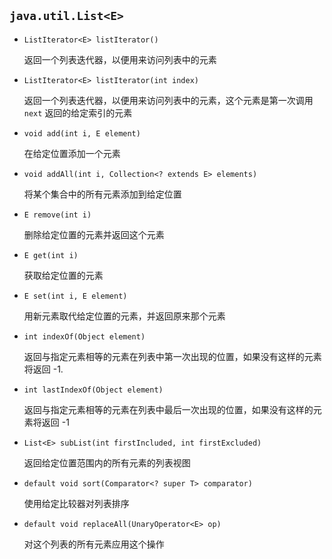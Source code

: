 ## `java.util.List<E>`

* `ListIterator<E> listIterator()`

  返回一个列表迭代器，以便用来访问列表中的元素

* `ListIterator<E> listIterator(int index)`

  返回一个列表迭代器，以便用来访问列表中的元素，这个元素是第一次调用 `next` 返回的给定索引的元素

* `void add(int i, E element)`

  在给定位置添加一个元素

* `void addAll(int i, Collection<? extends E> elements)`

  将某个集合中的所有元素添加到给定位置

* `E remove(int i)`

  删除给定位置的元素并返回这个元素
  
* `E get(int i)`

    获取给定位置的元素

* `E set(int i, E element)`

  用新元素取代给定位置的元素，并返回原来那个元素

* `int indexOf(Object element)`

  返回与指定元素相等的元素在列表中第一次出现的位置，如果没有这样的元素将返回 -1.

* `int lastIndexOf(Object element)`

  返回与指定元素相等的元素在列表中最后一次出现的位置，如果没有这样的元素将返回 -1

* `List<E> subList(int firstIncluded, int firstExcluded)`

  返回给定位置范围内的所有元素的列表视图

* `default void sort(Comparator<? super T> comparator)`

  使用给定比较器对列表排序
  
* `default void replaceAll(UnaryOperator<E> op)`

  对这个列表的所有元素应用这个操作
